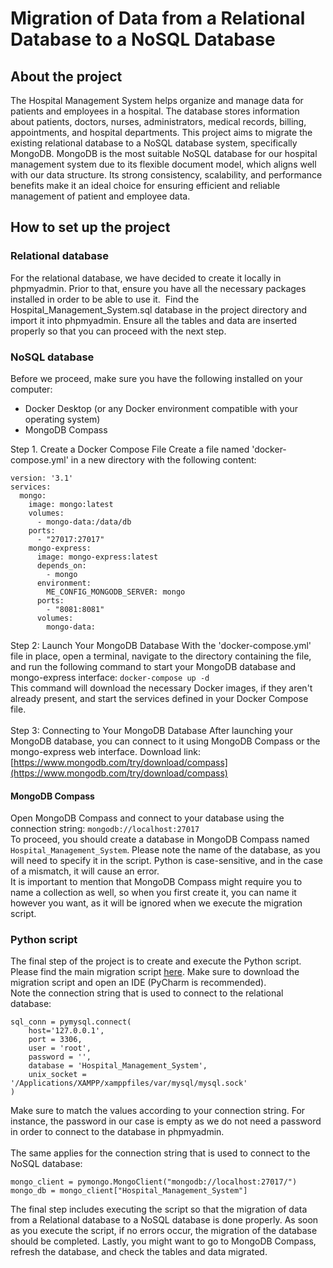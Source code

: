 # Migration of Data from a Relational Database to a NoSQL Database
## About the project
The Hospital Management System helps organize and manage data for patients and employees in a hospital. The database stores information about patients, doctors, nurses, administrators, medical records, billing, appointments, and hospital departments.  This project aims to migrate the existing relational database to a NoSQL database system, specifically MongoDB. MongoDB is the most suitable NoSQL database for our hospital management system due to its flexible document model, which aligns well with our data structure. Its strong consistency, scalability, and performance benefits make it an ideal choice for ensuring efficient and reliable management of patient and employee data.

## How to set up the project

### Relational database
For the relational database, we have decided to create it locally in phpmyadmin. Prior to that, ensure you have all the necessary packages installed in order to be able to use it. 
Find the Hospital_Management_System.sql database in the project directory and import it into phpmyadmin. Ensure all the tables and data are inserted properly so that you can proceed with the next step.

### NoSQL database
Before we proceed, make sure you have the following installed on your computer:
- Docker Desktop (or any Docker environment compatible with your operating system)
- MongoDB Compass

Step 1. Create a Docker Compose File
Create a file named 'docker-compose.yml' in a new directory with the following content:
```
version: '3.1'
services:
  mongo:
    image: mongo:latest
    volumes:
      - mongo-data:/data/db
    ports:
      - "27017:27017"
    mongo-express:
      image: mongo-express:latest
      depends_on:
        - mongo
      environment:
        ME_CONFIG_MONGODB_SERVER: mongo
      ports:
        - "8081:8081"
      volumes:
        mongo-data:
```
Step 2: Launch Your MongoDB Database
With the 'docker-compose.yml' file in place, open a terminal, navigate to the directory containing the file, and run the following command to start your MongoDB database and mongo-express interface: ```docker-compose up -d```   
This command will download the necessary Docker images, if they aren't already present, and start the services defined in your Docker Compose file.  
<br>Step 3: Connecting to Your MongoDB Database
After launching your MongoDB database, you can connect to it using MongoDB Compass or the mongo-express web interface. Download link: [https://www.mongodb.com/try/download/compass](https://www.mongodb.com/try/download/compass)  

#### MongoDB Compass
Open MongoDB Compass and connect to your database using the connection string: ```mongodb://localhost:27017```  
To proceed, you should create a database in MongoDB Compass named ```Hospital_Management_System```. Please note the name of the database, as you will need to specify it in the script. Python is case-sensitive, and in the case of a mismatch, it will cause an error.<br>It is important to mention that MongoDB Compass might require you to name a collection as well, so when you first create it, you can name it however you want, as it will be ignored when we execute the migration script.

### Python script
The final step of the project is to create and execute the Python script. Please find the main migration script [here](Migration/main.py). Make sure to download the migration script and open an IDE (PyCharm is recommended).  
Note the connection string that is used to connect to the relational database:  
```
sql_conn = pymysql.connect(
    host='127.0.0.1',
    port = 3306,
    user = 'root',
    password = '',
    database = 'Hospital_Management_System',
    unix_socket = '/Applications/XAMPP/xamppfiles/var/mysql/mysql.sock'
)
```
Make sure to match the values according to your connection string. For instance, the password in our case is empty as we do not need a password in order to connect to the database in phpmyadmin.  
<br>The same applies for the connection string that is used to connect to the NoSQL database:  
```
mongo_client = pymongo.MongoClient("mongodb://localhost:27017/")
mongo_db = mongo_client["Hospital_Management_System"]
```
The final step includes executing the script so that the migration of data from a Relational database to a NoSQL database is done properly. As soon as you execute the script, if no errors occur, the migration of the database should be completed. Lastly, you might want to go to MongoDB Compass, refresh the database, and check the tables and data migrated.
